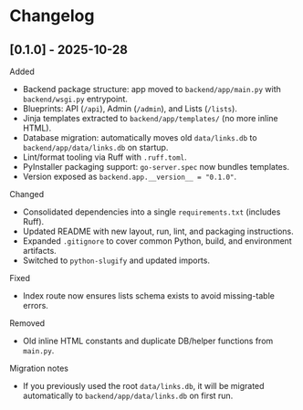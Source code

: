 # Changelog

## [0.1.0] - 2025-10-28

Added
- Backend package structure: app moved to `backend/app/main.py` with `backend/wsgi.py` entrypoint.
- Blueprints: API (`/api`), Admin (`/admin`), and Lists (`/lists`).
- Jinja templates extracted to `backend/app/templates/` (no more inline HTML).
- Database migration: automatically moves old `data/links.db` to `backend/app/data/links.db` on startup.
- Lint/format tooling via Ruff with `.ruff.toml`.
- PyInstaller packaging support: `go-server.spec` now bundles templates.
- Version exposed as `backend.app.__version__ = "0.1.0"`.

Changed
- Consolidated dependencies into a single `requirements.txt` (includes Ruff).
- Updated README with new layout, run, lint, and packaging instructions.
- Expanded `.gitignore` to cover common Python, build, and environment artifacts.
- Switched to `python-slugify` and updated imports.

Fixed
- Index route now ensures lists schema exists to avoid missing-table errors.

Removed
- Old inline HTML constants and duplicate DB/helper functions from `main.py`.

Migration notes
- If you previously used the root `data/links.db`, it will be migrated automatically to `backend/app/data/links.db` on first run.

